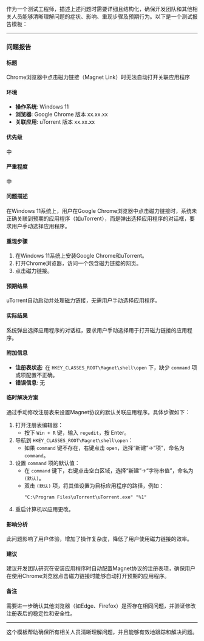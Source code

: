 作为一个测试工程师，描述上述问题时需要详细且结构化，确保开发团队和其他相关人员能够清晰理解问题的症状、影响、重现步骤及预期行为。以下是一个测试报告模板：

---

### 问题报告

#### 标题
Chrome浏览器中点击磁力链接（Magnet Link）时无法自动打开关联应用程序

#### 环境
- **操作系统**: Windows 11
- **浏览器**: Google Chrome 版本 xx.xx.xx
- **关联应用**: uTorrent 版本 xx.xx.xx

#### 优先级
中

#### 严重程度
中

#### 问题描述
在Windows 11系统上，用户在Google Chrome浏览器中点击磁力链接时，系统未正确关联到预期的应用程序（如uTorrent），而是弹出选择应用程序的对话框，要求用户手动选择应用程序。

#### 重现步骤
1. 在Windows 11系统上安装Google Chrome和uTorrent。
2. 打开Chrome浏览器，访问一个包含磁力链接的网页。
3. 点击磁力链接。

#### 预期结果
uTorrent自动启动并处理磁力链接，无需用户手动选择应用程序。

#### 实际结果
系统弹出选择应用程序的对话框，要求用户手动选择用于打开磁力链接的应用程序。

#### 附加信息
- **注册表状态**: 在 `HKEY_CLASSES_ROOT\Magnet\shell\open` 下，缺少 `command` 项或项配置不正确。
- **错误信息**: 无

#### 临时解决方案
通过手动修改注册表来设置Magnet协议的默认关联应用程序。具体步骤如下：

1. 打开注册表编辑器：
    - 按下 `Win + R` 键，输入 `regedit`，按 Enter。
2. 导航到 `HKEY_CLASSES_ROOT\Magnet\shell\open`：
    - 如果 `command` 键不存在，右键点击 `open`，选择“新建”->“项”，命名为 `command`。
3. 设置 `command` 项的默认值：
    - 在 `command` 键下，右键点击空白区域，选择“新建”->“字符串值”，命名为 `(默认)`。
    - 双击 `(默认)` 项，将其值设置为目标应用程序的路径，例如：
      ```plaintext
      "C:\Program Files\uTorrent\uTorrent.exe" "%1"
      ```
4. 重启计算机以应用更改。

#### 影响分析
此问题影响了用户体验，增加了操作复杂度，降低了用户使用磁力链接的效率。

#### 建议
建议开发团队研究在安装应用程序时自动配置Magnet协议的注册表项，确保用户在使用Chrome浏览器点击磁力链接时能够自动打开预期的应用程序。

#### 备注
需要进一步确认其他浏览器（如Edge、Firefox）是否存在相同问题，并验证修改注册表后的稳定性和安全性。

---

这个模板帮助确保所有相关人员清晰理解问题，并且能够有效地跟踪和解决问题。